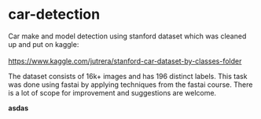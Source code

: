 # car-detection
Car make and model detection using stanford dataset which was cleaned up and put on kaggle: <br></br>
https://www.kaggle.com/jutrera/stanford-car-dataset-by-classes-folder

The dataset consists of 16k+ images and has 196 distinct labels. This task was done using fastai by applying techniques from the fastai course.
There is a lot of scope for improvement and suggestions are welcome.


<b>asdas</b>


